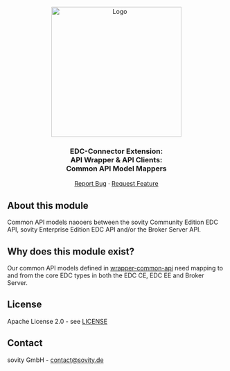 <!-- PROJECT LOGO -->
<br />
<div align="center">
  <a href="https://github.com/sovity/edc-ce">
    <img src="https://raw.githubusercontent.com/sovity/edc-ui/main/src/assets/images/sovity_logo.svg" alt="Logo" width="300">
  </a>

<h3 align="center">EDC-Connector Extension:<br />API Wrapper &amp; API Clients:<br />Common API Model Mappers</h3>

  <p align="center">
    <a href="https://github.com/sovity/edc-ce/issues/new?template=bug_report.md">Report Bug</a>
    ·
    <a href="https://github.com/sovity/edc-ce/issues/new?template=feature_request.md">Request Feature</a>
  </p>
</div>

## About this module

Common API models naooers between the sovity Community Edition EDC API, sovity Enterprise Edition EDC API and/or the
Broker
Server API.

## Why does this module exist?

Our common API models defined in [wrapper-common-api](../wrapper-common-api) need mapping to and from the core EDC
types in both the EDC CE, EDC EE and Broker Server.

## License

Apache License 2.0 - see [LICENSE](../../../LICENSE)

## Contact

sovity GmbH - contact@sovity.de
